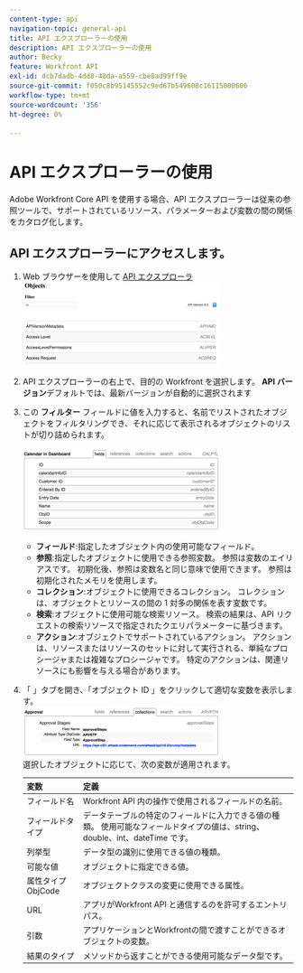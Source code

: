 ```yaml
---
content-type: api
navigation-topic: general-api
title: API エクスプローラーの使用
description: API エクスプローラーの使用
author: Becky
feature: Workfront API
exl-id: dcb7dadb-4dd8-48da-a559-cbe8ad99ff9e
source-git-commit: f050c8b95145552c9ed67b549608c16115000606
workflow-type: tm+mt
source-wordcount: '356'
ht-degree: 0%

---
```



# API エクスプローラーの使用

Adobe Workfront Core API を使用する場合、API エクスプローラーは従来の参照ツールで、サポートされているリソース、パラメーターおよび変数の間の関係をカタログ化します。

## API エクスプローラーにアクセスします。

1. Web ブラウザーを使用して [API エクスプローラ](https://one.workfront.com/s/api-explorer)\
   ![](assets/mceclip1-350x149.png)

1. API エクスプローラーの右上で、目的の Workfront を選択します。 **API バージョン**&#x200B;デフォルトでは、最新バージョンが自動的に選択されます
1. この **フィルター** フィールドに値を入力すると、名前でリストされたオブジェクトをフィルタリングでき、それに応じて表示されるオブジェクトのリストが切り詰められます。

   ![](assets/mceclip2-350x147.png)

   * **フィールド**:指定したオブジェクト内の使用可能なフィールド。
   * **参照**:指定したオブジェクトに使用できる参照変数。 参照は変数のエイリアスです。 初期化後、参照は変数名と同じ意味で使用できます。 参照は初期化されたメモリを使用します。
   * **コレクション**:オブジェクトに使用できるコレクション。 コレクションは、オブジェクトとリソースの間の 1 対多の関係を表す変数です。
   * **検索**:オブジェクトに使用可能な検索リソース。 検索の結果は、API リクエストの検索リソースで指定されたクエリパラメーターに基づきます。
   * **アクション**:オブジェクトでサポートされているアクション。 アクションは、リソースまたはリソースのセットに対して実行される、単純なプロシージャまたは複雑なプロシージャです。 特定のアクションは、関連リソースにも影響を与える場合があります。

1. 「 」タブを開き、「オブジェクト ID 」をクリックして適切な変数を表示します。\
   ![](assets/approval-350x89.png)\
   選択したオブジェクトに応じて、次の変数が適用されます。

   | 変数 | 定義 |
   |---|---|
   | フィールド名 | Workfront API 内の操作で使用されるフィールドの名前。 |
   | フィールドタイプ | データテーブルの特定のフィールドに入力できる値の種類。 使用可能なフィールドタイプの値は、string、double、int、dateTime です。 |
   | 列挙型 | データ型の識別に使用できる値の種類。 |
   | 可能な値 | オブジェクトに指定できる値。 |
   | 属性タイプ ObjCode | オブジェクトクラスの変更に使用できる属性。 |
   | URL | アプリがWorkfront API と通信するのを許可するエントリパス。 |
   | 引数 | アプリケーションとWorkfrontの間で渡すことができるオブジェクトの変数。 |
   | 結果のタイプ | メソッドから返すことができる使用可能なデータ型です。 |
